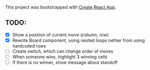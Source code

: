This project was bootstrapped with [Create React App](https://github.com/facebook/create-react-app).

## TODO:
- [x] Show a position of current move (column, row)
- [x] Rewrite Board component, using nested loops nether from using hardcoded rows
- [ ] Create switch, which can change order of moves
- [ ] When someone wins, highlight 3 winning cells
- [ ] If there is no winner, show message about standoff

